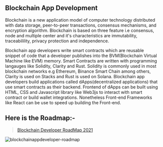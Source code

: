 ## Blockchain App Development
Blockchain is a new application model of computer technology distributed with data storage, peer-to-peer transactions, consensus mechanisms, and encryption algorithm. Blockchain is based on three feature i.e consensus, node and multiple center and it's characteristics are immutability, traceabilility, privacy protection and independence.

Blockchain app developers write smart contracts which are reusable snippet of code that a developer publishes into the BVM(Blockchain Virtual Machine like EVM) memory. Smart Contracts are written with programming langauges like Solidity, Clarity and Rust. Solidity is commonly used in most blockchain networks e.g Ethereum, Binance Smart Chain among others, Clarity is used on Stacks and Rust is used on Solana. Blockchain app developers build applications called dApps(decentralized applications) that use smart contracts as their backend. Frontend of dApps can be built using HTML, CSS and Javascript library like Web3js to interact with smart contract or build wallet integrations. Nonetheless Front-end Frameworks like React can be use to speed up building the Front-end. 

## Here is the Roadmap:-

> [Blockchain Developer RoadMap 2021](https://www.youtube.com/watch?v=ci_AIMCF-HA)

![blockchainappdeveloper-roadmap](https://drive.google.com/uc?export=view&id=1YzR7dqvozBYzNtKyETw29Jn5BfJdNdgI
)